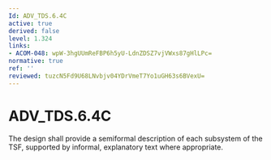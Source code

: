 ```yaml
---
Id: ADV_TDS.6.4C
active: true
derived: false
level: 1.324
links:
- ACOM-048: wpW-3hgUUmReFBP6h5yU-LdnZDSZ7vjVWxs87gHlLPc=
normative: true
ref: ''
reviewed: tuzcN5Fd9U68LNvbjv04YDrVmeT7Yo1uGH63s6BVexU=
---
```


# ADV_TDS.6.4C

The design shall provide a semiformal description of each subsystem of the TSF, supported by informal, explanatory text where appropriate.